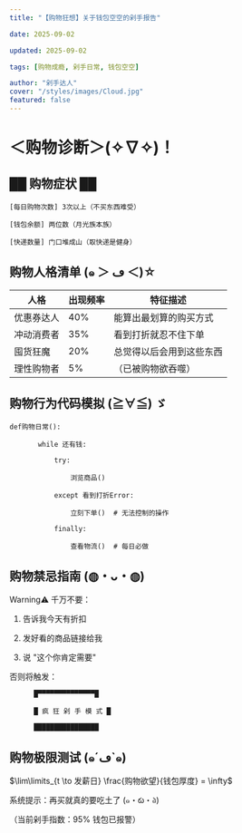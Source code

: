 ```yaml
---
title: "【购物狂想】关于钱包空空的剁手报告"

date: 2025-09-02

updated: 2025-09-02

tags: [购物成瘾, 剁手日常, 钱包空空]

author: "剁手达人"
cover: "/styles/images/Cloud.jpg"
featured: false
---
```


# ＜购物诊断＞(✧∇✧)！

## ██ 购物症状 ██

```
[每日购物次数] 3次以上（不买东西难受）

[钱包余额] 两位数（月光族本族）

[快递数量] 门口堆成山（取快递是健身）
```

## 购物人格清单 (๑ ＞ ڡ ＜)☆

| 人格       | 出现频率 | 特征描述                 |
| ---------- | -------- | ------------------------ |
| 优惠券达人 | 40%      | 能算出最划算的购买方式   |
| 冲动消费者 | 35%      | 看到打折就忍不住下单     |
| 囤货狂魔   | 20%      | 总觉得以后会用到这些东西 |
| 理性购物者 | 5%       | （已被购物欲吞噬）       |

## 购物行为代码模拟 (≧∀≦) ゞ

```
def购物日常():

       while 还有钱:

           try:

               浏览商品()

           except 看到打折Error:

               立刻下单()  # 无法控制的操作

           finally:

               查看物流()  # 每日必做
```

## 购物禁忌指南 (◍・ᴗ・◍)

Warning⚠️ 千万不要：

1.  告诉我今天有折扣

2.  发好看的商品链接给我

3.  说 "这个你肯定需要"

否则将触发：

```
      █▀▀▀▀▀▀▀▀▀▀▀▀▀▀█

      █ 疯 狂 剁 手 模 式 █

      ████████████████
```

## 购物极限测试 (๑´ڡ\`๑)

$\lim\limits_{t \to 发薪日} \frac{购物欲望}{钱包厚度} = \infty$

系统提示：再买就真的要吃土了 (๑・́ω・̀๑)

（当前剁手指数：95% 钱包已报警）
